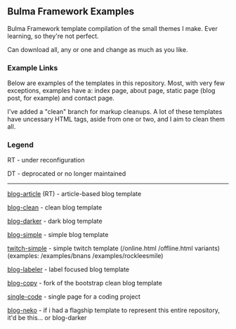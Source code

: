 ## Bulma Framework Examples

Bulma Framework template compilation of the small themes I make. Ever learning, so they're not perfect.

Can download all, any or one and change as much as you like.

### Example Links

Below are examples of the templates in this repository. Most, with very few exceptions, examples have a: index page, about page, static page (blog post, for example) and contact page.

I've added a "clean" branch for markup cleanups. A lot of these templates have uncessary HTML tags, aside from one or two, and I aim to clean them all.

### Legend

RT - under reconfiguration

DT - deprocated or no longer maintained

---

[blog-article](https://plasticneko.github.io/bulma-blog-article/) (RT) - article-based blog template

[blog-clean](https://plasticneko.github.io/bulma-blog-clean/) - clean blog template

[blog-darker](https://plasticneko.github.io/bulma-blog-darker/) - dark blog template

[blog-simple](https://plasticneko.github.io/bulma-blog-simple/) - simple blog template

[twitch-simple](https://plasticneko.github.io/bulma-twitch-simple/online.html) - simple twitch template (/online.html /offline.html variants) (examples: /examples/bnans /examples/rockleesmile)

[blog-labeler](https://plasticneko.github.io/bulma-blog-labeler/) - label focused blog template

[blog-copy](https://plasticneko.github.io/bulma-blog-copy/) - fork of the bootstrap clean blog template

[single-code](https://plasticneko.github.io/bulma-single-code/) - single page for a coding project

[blog-neko](https://plasticneko.github.io/bulma-blog-neko/) - if i had a flagship template to represent this entire repository, it'd be this... or blog-darker


